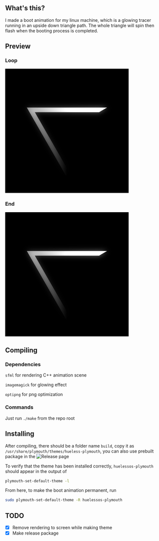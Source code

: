 ## What's this?
I made a boot animation for my linux machine, which is a glowing tracer running in
an upside down triangle path. The whole triangle will spin then flash when the
booting process is completed.

## Preview
### Loop
![loopityloop](preview/loop.gif)

### End
![endityend](preview/end.gif)

## Compiling
### Dependencies
`sfml` for rendering C++ animation scene

`imagemagick` for glowing effect

`optipng` for png optimization

### Commands
Just run `./make` from the repo root

## Installing
After compiling, there should be a folder name `build`, copy it as
`/usr/share/plymouth/themes/hueless-plymouth`, you can also use prebuilt package in the
![Release](https://github.com/Cationiz3r/huelessos-plymouth/releases) page

To verify that the theme has been installed correctly, `huelessos-plymouth` should appear
in the output of
```sh
plymouth-set-default-theme -l
```

From here, to make the boot animation permanent, run
```sh
sudo plymouth-set-default-theme -R huelessos-plymouth
```

## TODO
- [x] Remove rendering to screen while making theme
- [x] Make release package
